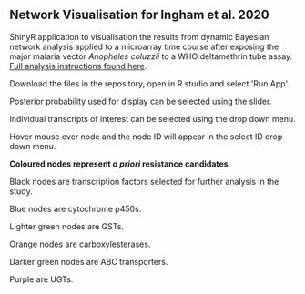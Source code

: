 ## Network Visualisation for Ingham et al. 2020

ShinyR application to visualisation the results from dynamic Bayesian network analysis applied to a microarray time course after exposing the major malaria vector *Anopheles coluzzii* to a WHO deltamethrin tube assay. [Full analysis instructions found here](https://github.com/FrankD/AnophelesInsecticideExposure).

Download the files in the repository, open in R studio and select 'Run App'.

Posterior probability used for display can be selected using the slider.

Individual transcripts of interest can be selected using the drop down menu.

Hover mouse over node and the node ID will appear in the select ID drop down menu.

**Coloured nodes represent *a priori* resistance candidates**

Black nodes are transcription factors selected for further analysis in the study.

Blue nodes are cytochrome p450s.

Lighter green nodes are GSTs.

Orange nodes are carboxylesterases.

Darker green nodes are ABC transporters.

Purple are UGTs.

